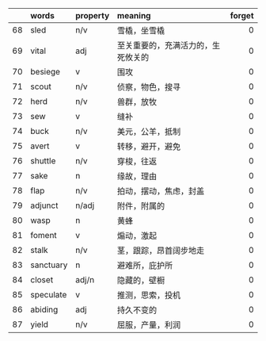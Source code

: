 |    | words     | property   | meaning                            |   forget |
|---:|:----------|:-----------|:-----------------------------------|---------:|
| 68 | sled      | n/v        | 雪橇，坐雪橇                       |        0 |
| 69 | vital     | adj        | 至关重要的，充满活力的，生死攸关的 |        0 |
| 70 | besiege   | v          | 围攻                               |        0 |
| 71 | scout     | n/v        | 侦察，物色，搜寻                   |        0 |
| 72 | herd      | n/v        | 兽群，放牧                         |        0 |
| 73 | sew       | v          | 缝补                               |        0 |
| 74 | buck      | n/v        | 美元，公羊，抵制                   |        0 |
| 75 | avert     | v          | 转移，避开，避免                   |        0 |
| 76 | shuttle   | n/v        | 穿梭，往返                         |        0 |
| 77 | sake      | n          | 缘故，理由                         |        0 |
| 78 | flap      | n/v        | 拍动，摆动，焦虑，封盖             |        0 |
| 79 | adjunct   | n/adj      | 附件，附属的                       |        0 |
| 80 | wasp      | n          | 黄蜂                               |        0 |
| 81 | foment    | v          | 煽动，激起                         |        0 |
| 82 | stalk     | n/v        | 茎，跟踪，昂首阔步地走             |        0 |
| 83 | sanctuary | n          | 避难所，庇护所                     |        0 |
| 84 | closet    | adj/n      | 隐藏的，壁橱                       |        0 |
| 85 | speculate | v          | 推测，思索，投机                   |        0 |
| 86 | abiding   | adj        | 持久不变的                         |        0 |
| 87 | yield     | n/v        | 屈服，产量，利润                   |        0 |